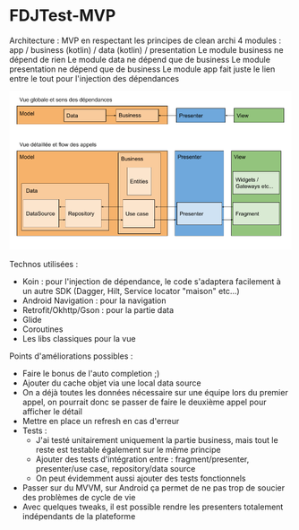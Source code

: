 # FDJTest-MVP

Architecture : MVP en respectant les principes de clean archi
4 modules : app / business (kotlin) / data (kotlin) / presentation
Le module business ne dépend de rien
Le module data ne dépend que de business
Le module presentation ne dépend que de business
Le module app fait juste le lien entre le tout pour l'injection des dépendances

![Arch diagram](arch_diagram.png)

Technos utilisées :
- Koin : pour l'injection de dépendance, le code s'adaptera facilement à un autre SDK (Dagger, Hilt, Service locator "maison" etc...)
- Android Navigation : pour la navigation
- Retrofit/Okhttp/Gson : pour la partie data
- Glide
- Coroutines
- Les libs classiques pour la vue


Points d'améliorations possibles :
- Faire le bonus de l'auto completion ;)
- Ajouter du cache objet via une local data source
- On a déjà toutes les données nécessaire sur une équipe lors du premier appel, on pourrait donc se passer de faire le deuxième appel pour afficher le détail
- Mettre en place un refresh en cas d'erreur
- Tests :
  * J'ai testé unitairement uniquement la partie business, mais tout le reste est testable également sur le même principe
  * Ajouter des tests d'intégration entre : fragment/presenter, presenter/use case, repository/data source
  * On peut évidemment aussi ajouter des tests fonctionnels
- Passer sur du MVVM, sur Android ça permet de ne pas trop de soucier des problèmes de cycle de vie
- Avec quelques tweaks, il est possible rendre les presenters totalement indépendants de la plateforme


